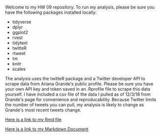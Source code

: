 Welcome to my HW 09 repository. To run my analysis, please be sure you have the following packages installed locally:

* tidyverse
* dplyr
* ggplot2
* rvest
* tidytext
* twitteR
* rtweet
* tm
* knitr
* scales


The analysis uses the twitteR package and a Twitter developer API to scrape data from Ariana Grande's public profile. Please be sure you have your own API key and token saved in an .Rprofile file to scrape this data yourself. I have included a csv file of the data I pulled as of 12/3/18 from Grande's page for convenience and reproducability. Because Twitter limits the number of tweets you can pull, my analysis is likely to change as Grande's most recent tweets change. 

[Here is a link to my Rmd file](https://github.com/vivekr98/hw09/blob/master/HW%2009%20-%20Revised.Rmd)

[Here is a link to my Markdown Document](https://github.com/vivekr98/hw09/blob/master/HW_09_-_Revised.md)
